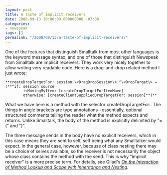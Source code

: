 ```yaml
---
layout: post
title: A taste of implicit receivers
date: 2008-09-13 10:06:09.000000000 -07:00
categories:
- newspeak
tags: []
permalink: "/2008/09/13/a-taste-of-implicit-receivers/"
---
```

One of the features that distinguish Smalltalk from most other languages is the keyword message syntax, and one of those that distinguish Newspeak from Smalltalk are implicit receivers. They work very nicely together to allow writing very readable code. Here is a drag-and-drop related method I just wrote:

```
**createDropTargetFor: session \<DragDropSession\> ^\<DropTarget\> = (**^if: session source
		isMovingMyItem: [createDropTargetForItemMove]
		otherwise: [createClientSuppliedDropTargetFor: session]**)**
```

What we have here is a method with the selector createDropTargetFor:. The things in angle brackets are type annotations--essentially, optional structured comments telling the reader what the method expects and returns. Unlike Smalltalk, the body of the method is explicitly delimited by "=(" and ")".

The three message sends in the body have no explicit receivers, which in this case means they are sent to self, self being what any Smalltalker would expect. In the general case, however, because of class nesting there may be a choice of selves available, so the receiver is not necessarily the object whose class contains the method with the send. This is why "implicit receiver" is a more precise term. For details, see Gilad's [_On the Interaction of Method Lookup and Scope with Inheritance and Nesting_](http://dyla2007.unibe.ch/?download=dyla07-Gilad.pdf).

